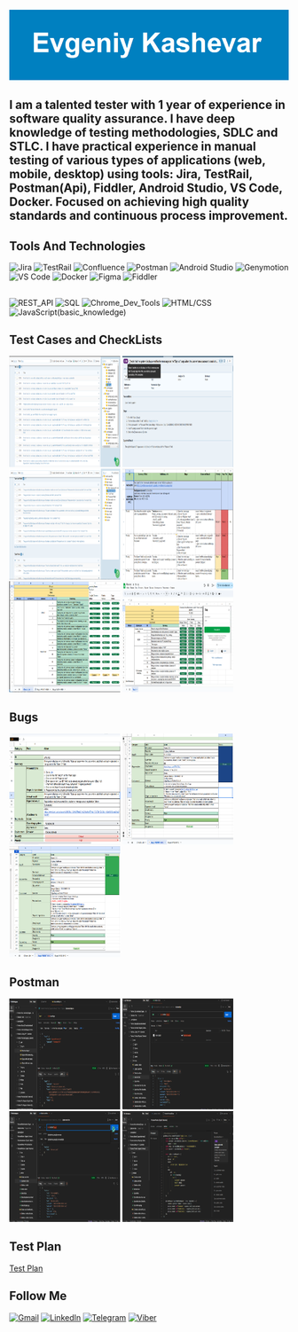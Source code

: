 ![](https://github.com/Qipy87/Qipy87/blob/main/assets/Evgeniy%20Kashevar.png)

## I am a talented tester with 1 year of experience in software quality assurance. I have deep knowledge of testing methodologies, SDLC and STLC. I have practical experience in manual testing of various types of applications (web, mobile, desktop) using tools: Jira, TestRail, Postman(Api), Fiddler, Android Studio, VS Code, Docker. Focused on achieving high quality standards and continuous process improvement.


## Tools And Technologies
![Jira](https://img.shields.io/badge/Jira-black?style=for-the-bange&logo=jira&logoColor=217CF5)
![TestRail](https://img.shields.io/badge/TestRail-black?style=for-the-bange&logo=testrail&logoColor=65C179)
![Confluence](https://img.shields.io/badge/Confluence-black?style=for-the-bange&logo=Confluence&logoColor=1868DB)
![Postman](https://img.shields.io/badge/Postman-black?style=for-the-bange&logo=Postman&logoColor=FF6C37)
![Android Studio](https://img.shields.io/badge/Android_Studio-black?style=for-the-bange&logo=Android&logoColor=50AF55)
![Genymotion](https://img.shields.io/badge/Genymotion-black?style=for-the-bange&logo=Genymotion&logoColor=A6246E)
![VS Code](https://img.shields.io/badge/VS_Code-black?style=for-the-bange&logo=Vimeo&logoColor=0083D0)
![Docker](https://img.shields.io/badge/Docker-black?style=for-the-bange&logo=Docker&logoColor=1D63ED)
![Figma](https://img.shields.io/badge/Figma-black?style=for-the-bange&logo=Figma&logoColor=F24E1E)
![Fiddler](https://img.shields.io/badge/Fiddler-black?style=for-the-bange&logo=Fiddler&logoColor=0084FF)
##
![REST_API](https://img.shields.io/badge/Rest_API-black)
![SQL](https://img.shields.io/badge/SQL-black)
![Chrome_Dev_Tools](https://img.shields.io/badge/Chrome_Dev_Tools-black)
![HTML/CSS](https://img.shields.io/badge/HTML/CSS-black)
![JavaScript(basic_knowledge)](https://img.shields.io/badge/JavaScript(basic_knowledge)-black)

## Test Cases and CheckLists
<img src="https://github.com/Qipy87/Qipy87/blob/main/TestCases/2024-12-21_22-28.png"  width="200" height="200">  <img src="https://github.com/Qipy87/Qipy87/blob/main/TestCases/2024-12-21_23-12.png"  width="200" height="200">  <img src="https://github.com/Qipy87/Qipy87/blob/main/TestCases/2024-12-21_23-00.png"  width="200" height="200">  <img src="https://github.com/Qipy87/Qipy87/blob/main/TestCases/2024-12-21_23-28.png"  width="200" height="200">
<img src="https://github.com/Qipy87/Qipy87/blob/main/TestCases/2024-12-21_23-32.png"  width="200" height="200">  [<img src="https://github.com/Qipy87/Qipy87/blob/main/Checklist/2025-02-23_20-46.png" alt="Click to me" width="200" height="200" >](https://docs.google.com/spreadsheets/d/1yBowNbMginelLjeQcn_ErXrTB2Apob9m3lgYOmJFri4/edit?usp=sharing)


## Bugs
<img src="https://github.com/Qipy87/Qipy87/blob/main/Bugs/2024-12-21_23-21.png"  width="200" height="200">  <img src="https://github.com/Qipy87/Qipy87/blob/main/Bugs/2024-12-21_23-39.png"  width="200" height="200">  <img src="https://github.com/Qipy87/Qipy87/blob/main/Bugs/2024-12-21_23-46.png"  width="200" height="200"> 

## Postman
<img src="https://github.com/Qipy87/Qipy87/blob/main/Postman%20(API)/2024-12-22_20-24.png"  width="200" height="200">  <img src="https://github.com/Qipy87/Qipy87/blob/main/Postman%20(API)/2024-12-22_20-41.png"  width="200" height="200">  <img src="https://github.com/Qipy87/Qipy87/blob/main/Postman%20(API)/2024-12-22_20-48.png"  width="200" height="200">  <img src="https://github.com/Qipy87/Qipy87/blob/main/Postman%20(API)/2024-12-22_20-58.png"  width="200" height="200">

## Test Plan
<a href="https://docs.google.com/document/d/1OakQrZTOtEzdq_89dLF3l8NE6SlRGjolT2I2Mq1eKVA/edit?usp=sharing">Test Plan</a>

## Follow Me
[![Gmail](https://img.shields.io/badge/Gmail-black?style=for-the-bange&logo=Gmail&logoColor=EA4335)](mailto:qipy1987@gmail.com)
[![LinkedIn](https://img.shields.io/badge/LinkedIn-black?style=for-the-bange&logo=LinkedIn&logoColor=0A66C2)](https://www.linkedin.com/in/evgeniy-k-2b85bb337)
[![Telegram](https://img.shields.io/badge/Telegram-black?style=for-the-bange&logo=Telegram&logoColor=26A5E4)](https://t.me/Qipy87)
[![Viber](https://img.shields.io/badge/Viber-black?style=for-the-bange&logo=Viber&logoColor=7360F2)](https://msng.link/o?380933721064=vi)